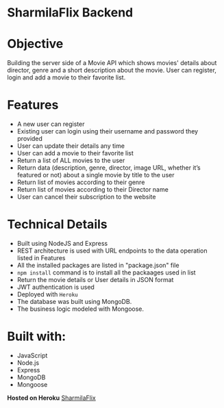 <h1>SharmilaFlix Backend</h1>

# Objective

Building the server side of a Movie API which shows movies' details about director, genre and a short description about the movie.
User can register, login and add a movie to their favorite list.

# Features

* A new user can register
* Existing user can login using their username and password they provided
* User can update their details any time
* User can add a movie to their favorite list
* Return a list of ALL movies to the user
* Return data (description, genre, director, image URL, whether it’s featured or not) about a single movie by title to the user
* Return list of movies according to their genre
* Return list of movies according to their Director name
* User can cancel their subscription to the website


# Technical Details

* Built using NodeJS and Express
* REST architecture is used with URL endpoints to the data operation listed in Features
* All the installed packages are listed in "package.json" file
* `npm install` command is to install all the packaages used in list
* Return the movie details or User details in JSON format
* JWT authentication is used
* Deployed with `Heroku`
* The database was built using MongoDB.
* The business logic modeled with Mongoose.

# Built with:
* JavaScript
* Node.js
* Express
* MongoDB
* Mongoose

**Hosted on Heroku** [SharmilaFlix](https://sharmilamovie.herokuapp.com/)

